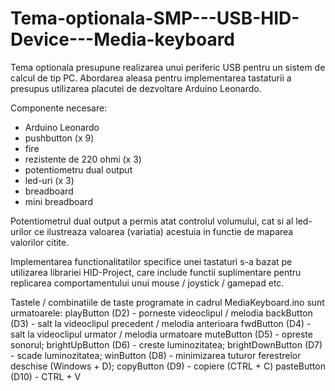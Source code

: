 # Tema-optionala-SMP---USB-HID-Device---Media-keyboard
Tema optionala presupune realizarea unui periferic USB pentru un sistem de calcul de tip PC. Abordarea aleasa pentru implementarea tastaturii a presupus utilizarea placutei de dezvoltare Arduino Leonardo.

Componente necesare:

- Arduino Leonardo
- pushbutton (x 9)
- fire
- rezistente de 220 ohmi (x 3)
- potentiometru dual output 
- led-uri (x 3)
- breadboard
- mini breadboard

Potentiometrul dual output a permis atat controlul volumului, cat si al led-urilor ce ilustreaza valoarea (variatia) acestuia in functie de maparea valorilor citite.

Implementarea functionalitatilor specifice unei tastaturi s-a bazat pe utilizarea librariei HID-Project, care include functii suplimentare pentru replicarea comportamentului unui mouse / joystick / gamepad etc.

Tastele / combinatiile de taste programate in cadrul MediaKeyboard.ino sunt urmatoarele:
  playButton (D2) - porneste videoclipul / melodia
  backButton (D3) - salt la videoclipul precedent / melodia anterioara
  fwdButton (D4) - salt la videoclipul urmator / melodia urmatoare
  muteButton (D5) - opreste sonorul;
  brightUpButton (D6) - creste luminozitatea;
  brightDownButton (D7) - scade luminozitatea;
  winButton (D8) - minimizarea tuturor ferestrelor deschise (Windows + D);
  copyButton (D9) - copiere (CTRL + C)
  pasteButton (D10) - CTRL + V
